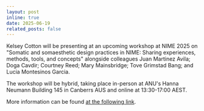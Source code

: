 ```yaml
---
layout: post
inline: true
date: 2025-06-19
related_posts: false
---
```


Kelsey Cotton will be presenting at an upcoming workshop at NIME 2025 on "Somatic and somaesthetic design practices in NIME: Sharing experiences, methods, tools, and concepts" alongside colleagues Juan Martinez Avila; Doga Cavdir; Courtney Reed; Mary Mainsbridge; Tove Grimstad Bang; and Lucia Montesinos Garcia. 

The workshop will be hybrid, taking place in-person at ANU's Hanna Neumann Building 145 in Canberrs AUS and online at  13:30-17:00 AEST.

More information can be found [at the following link](https://nime2025.org/proceedings/335.html).<i class="fa-solid fa-water"></i>